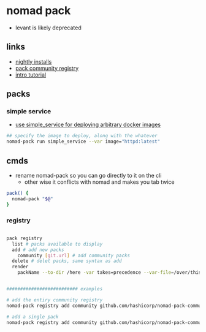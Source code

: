 # nomad pack

- levant is likely deprecated

## links

- [nightly installs](https://github.com/hashicorp/nomad-pack/releases/tag/nightly)
- [pack community registry](https://github.com/hashicorp/nomad-pack-community-registry)
- [intro tutorial](https://developer.hashicorp.com/nomad/tutorials/nomad-pack/nomad-pack-intro)

## packs

### simple service

- [use simple_service for deploying arbitrary docker images](https://github.com/hashicorp/nomad-pack-community-registry/pull/37/files)

```sh
## specify the image to deploy, along with the whatever
nomad-pack run simple_service --var image="httpd:latest"
```

## cmds

- rename nomad-pack so you can go directly to it on the cli
  - other wise it conflicts with nomad and makes you tab twice

```sh
pack() {
  nomad-pack "$@"
}
```

### registry

```sh

pack registry
  list # packs available to display
  add # add new packs
    community [git.url] # add community packs
  delete # delet packs, same syntax as add
  render
    packName --to-dir /here -var takes=precedence --var-file=/over/this/file --render-output-template


########################## examples

# add the entiry community registry
nomad-pack registry add community github.com/hashicorp/nomad-pack-community-registry

# add a single pack
nomad-pack registry add community github.com/hashicorp/nomad-pack-community-registry --target=nginx
```
